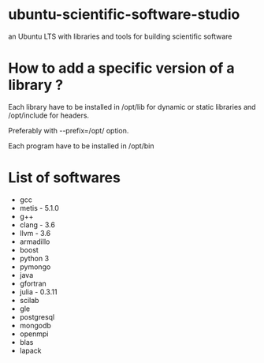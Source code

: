 # ubuntu-scientific-software-studio
an Ubuntu LTS with libraries and tools for building scientific software

# How to add a specific version of a library ?
Each library have to be installed in /opt/lib for dynamic or static libraries and /opt/include for headers.

Preferably with --prefix=/opt/ option.

Each program have to be installed in /opt/bin

# List of softwares
- gcc
- metis - 5.1.0
- g++
- clang - 3.6
- llvm - 3.6
- armadillo
- boost
- python 3
- pymongo
- java
- gfortran
- julia - 0.3.11
- scilab
- gle
- postgresql
- mongodb
- openmpi
- blas
- lapack